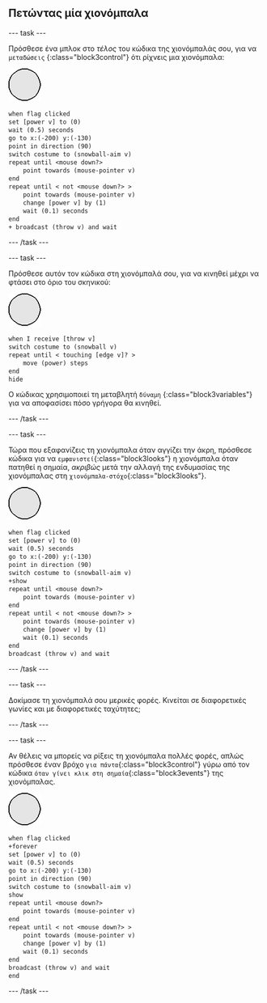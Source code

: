 ## Πετώντας μία χιονόμπαλα

--- task ---

Πρόσθεσε ένα μπλοκ στο _τέλος_ του κώδικα της χιονόμπαλάς σου, για να `μεταδώσεις` {:class="block3control"} ότι ρίχνεις μια χιονόμπαλα:

![αντικείμενο χιονόμπαλα](images/snowball-sprite.png)

```blocks3
when flag clicked
set [power v] to (0)
wait (0.5) seconds
go to x:(-200) y:(-130)
point in direction (90)
switch costume to (snowball-aim v)
repeat until <mouse down?>
    point towards (mouse-pointer v)
end
repeat until < not <mouse down?> >
    point towards (mouse-pointer v)
    change [power v] by (1)
    wait (0.1) seconds
end
+ broadcast (throw v) and wait
```

--- /task ---

--- task ---

Πρόσθεσε αυτόν τον κώδικα στη χιονόμπαλά σου, για να κινηθεί μέχρι να φτάσει στο όριο του σκηνικού:

![αντικείμενο χιονόμπαλα](images/snowball-sprite.png)

```blocks3
when I receive [throw v]
switch costume to (snowball v)
repeat until < touching [edge v]? >
    move (power) steps
end
hide
```

Ο κώδικας χρησιμοποιεί τη μεταβλητή `δύναμη` {:class="block3variables"} για να αποφασίσει πόσο γρήγορα θα κινηθεί.

--- /task ---

--- task ---

Τώρα που εξαφανίζεις τη χιονόμπαλα όταν αγγίζει την άκρη, πρόσθεσε κώδικα για να `εμφανιστεί`{:class="block3looks"} η χιονόμπαλα όταν πατηθεί η σημαία, _ακριβώς_ μετά την αλλαγή της ενδυμασίας της χιονόμπαλας στη `χιονόμπαλα-στόχο`{:class="block3looks"}.

![αντικείμενο χιονόμπαλα](images/snowball-sprite.png)

```blocks3
when flag clicked
set [power v] to (0)
wait (0.5) seconds
go to x:(-200) y:(-130)
point in direction (90)
switch costume to (snowball-aim v)
+show
repeat until <mouse down?>
    point towards (mouse-pointer v)
end
repeat until < not <mouse down?> >
    point towards (mouse-pointer v)
    change [power v] by (1)
    wait (0.1) seconds
end
broadcast (throw v) and wait
```

--- /task ---

--- task ---

Δοκίμασε τη χιονόμπαλά σου μερικές φορές. Κινείται σε διαφορετικές γωνίες και με διαφορετικές ταχύτητες;

--- /task ---

--- task ---

Αν θέλεις να μπορείς να ρίξεις τη χιονόμπαλα πολλές φορές, απλώς πρόσθεσε έναν βρόχο `για πάντα`{:class="block3control"} γύρω από τον κώδικα `όταν γίνει κλικ στη σημαία`{:class="block3events"} της χιονόμπαλας.

![αντικείμενο χιονόμπαλα](images/snowball-sprite.png)

```blocks3
when flag clicked
+forever
set [power v] to (0)
wait (0.5) seconds
go to x:(-200) y:(-130)
point in direction (90)
switch costume to (snowball-aim v)
show
repeat until <mouse down?>
    point towards (mouse-pointer v)
end
repeat until < not <mouse down?> >
    point towards (mouse-pointer v)
    change [power v] by (1)
    wait (0.1) seconds
end
broadcast (throw v) and wait
end
```

--- /task ---
